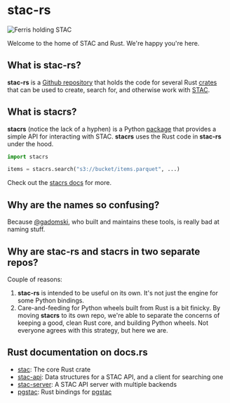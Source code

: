 # stac-rs

![Ferris holding STAC](./img/ferris-holding-stac-small.png)

Welcome to the home of STAC and Rust.
We're happy you're here.

## What is stac-rs?

**stac-rs** is a [Github repository](https://github.com/stac-utils/stac-rs) that holds the code for several Rust [crates](https://doc.rust-lang.org/book/ch07-01-packages-and-crates.html) that can be used to create, search for, and otherwise work with [STAC](https://stacspec.org).

## What is stacrs?

**stacrs** (notice the lack of a hyphen) is a Python [package](https://pypi.org/project/stacrs/) that provides a simple API for interacting with STAC.
**stacrs** uses the Rust code in **stac-rs** under the hood.

```python
import stacrs

items = stacrs.search("s3://bucket/items.parquet", ...)
```

Check out the [stacrs docs](https://stac-utils.github.io/stacrs) for more.

## Why are the names so confusing?

Because [@gadomski](https://github.com/gadomski/), who built and maintains these tools, is really bad at naming stuff.

## Why are stac-rs and stacrs in two separate repos?

Couple of reasons:

1. **stac-rs** is intended to be useful on its own.
   It's not just the engine for some Python bindings.
2. Care-and-feeding for Python wheels built from Rust is a bit finicky.
   By moving **stacrs** to its own repo, we're able to separate the concerns of keeping a good, clean Rust core, and building Python wheels.
   Not everyone agrees with this strategy, but here we are.

## Rust documentation on docs.rs

- [stac](https://docs.rs/stac): The core Rust crate
- [stac-api](https://docs.rs/stac-api): Data structures for a STAC API, and a client for searching one
- [stac-server](https://docs.rs/stac-server): A STAC API server with multiple backends
- [pgstac](https://docs.rs/pgstac): Rust bindings for [pgstac](https://github.com/stac-utils/pgstac)
